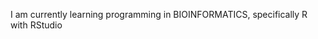 
I am currently learning programming in BIOINFORMATICS, specifically R with RStudio
<!---
Julmuendi/Julmuendi is a ✨ special ✨ repository because its `README.md` (this file) appears on your GitHub profile.
You can click the Preview link to take a look at your changes.
--->
